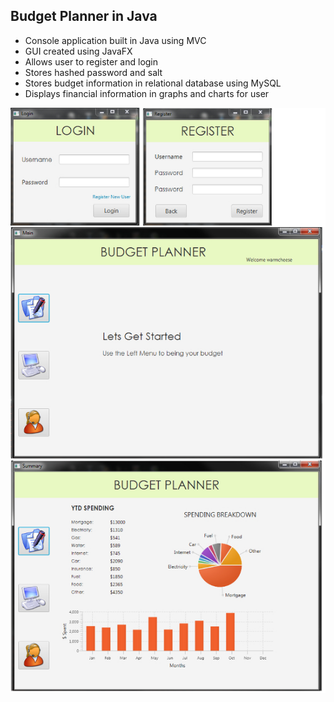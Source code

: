 <h2>Budget Planner in Java</h2>

<ul>
  <li>Console application built in Java using MVC</li>
  <li>GUI created using JavaFX</li>
  <li>Allows user to register and login</li>
  <li>Stores hashed password and salt</li>
  <li>Stores budget information in relational database using MySQL</li>
  <li>Displays financial information in graphs and charts for user</li>
</ul>

![](capture.jpg)

